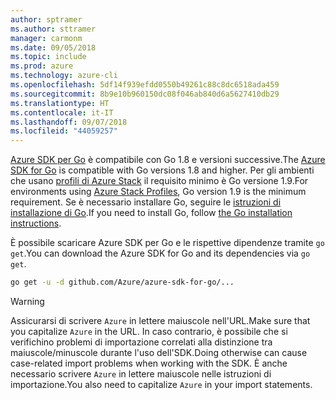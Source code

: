 ```yaml
---
author: sptramer
ms.author: sttramer
manager: carmonm
ms.date: 09/05/2018
ms.topic: include
ms.prod: azure
ms.technology: azure-cli
ms.openlocfilehash: 5df14f939efdd0550b49261c88c8dc6518ada459
ms.sourcegitcommit: 8b9e10b960150dc08f046ab840d6a5627410db29
ms.translationtype: HT
ms.contentlocale: it-IT
ms.lasthandoff: 09/07/2018
ms.locfileid: "44059257"
---
```

<span data-ttu-id="742eb-101">[Azure SDK per Go](https://github.com/Azure/azure-sdk-for-go) è compatibile con Go 1.8 e versioni successive.</span><span class="sxs-lookup"><span data-stu-id="742eb-101">The [Azure SDK for Go](https://github.com/Azure/azure-sdk-for-go) is compatible with Go versions 1.8 and higher.</span></span> <span data-ttu-id="742eb-102">Per gli ambienti che usano [profili di Azure Stack](/azure/azure-stack/user/azure-stack-version-profiles-go) il requisito minimo è Go versione 1.9.</span><span class="sxs-lookup"><span data-stu-id="742eb-102">For environments using [Azure Stack Profiles](/azure/azure-stack/user/azure-stack-version-profiles-go), Go version 1.9 is the minimum requirement.</span></span>
<span data-ttu-id="742eb-103">Se è necessario installare Go, seguire le [istruzioni di installazione di Go](https://golang.org/doc/install).</span><span class="sxs-lookup"><span data-stu-id="742eb-103">If you need to install Go, follow [the Go installation instructions](https://golang.org/doc/install).</span></span>

<span data-ttu-id="742eb-104">È possibile scaricare Azure SDK per Go e le rispettive dipendenze tramite `go get`.</span><span class="sxs-lookup"><span data-stu-id="742eb-104">You can download the Azure SDK for Go and its dependencies via `go get`.</span></span>

```bash
go get -u -d github.com/Azure/azure-sdk-for-go/...
```

> [!WARNING]
> <span data-ttu-id="742eb-105">Assicurarsi di scrivere `Azure` in lettere maiuscole nell'URL.</span><span class="sxs-lookup"><span data-stu-id="742eb-105">Make sure that you capitalize `Azure` in the URL.</span></span> <span data-ttu-id="742eb-106">In caso contrario, è possibile che si verifichino problemi di importazione correlati alla distinzione tra maiuscole/minuscole durante l'uso dell'SDK.</span><span class="sxs-lookup"><span data-stu-id="742eb-106">Doing otherwise can cause case-related import problems when working with the SDK.</span></span> <span data-ttu-id="742eb-107">È anche necessario scrivere `Azure` in lettere maiuscole nelle istruzioni di importazione.</span><span class="sxs-lookup"><span data-stu-id="742eb-107">You also need to capitalize `Azure` in your import statements.</span></span>

